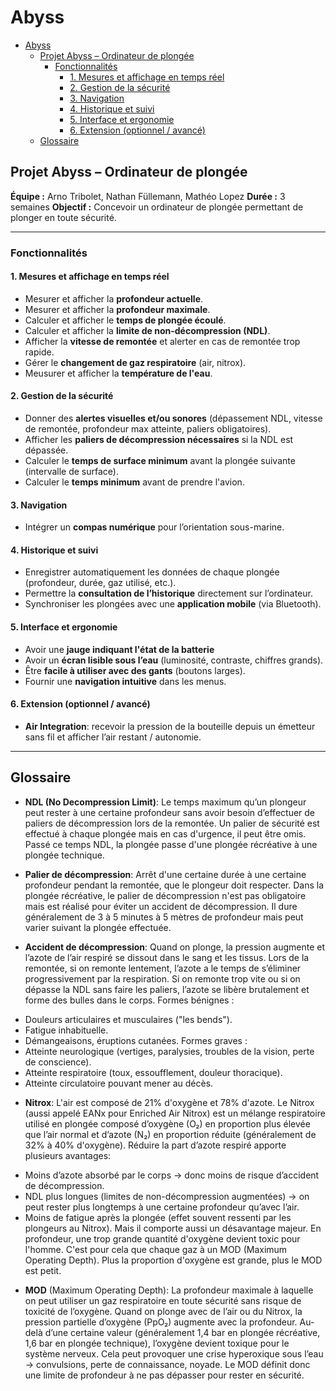 # Abyss

- [Abyss](#abyss)
  - [Projet Abyss – Ordinateur de plongée](#projet-abyss--ordinateur-de-plongée)
    - [Fonctionnalités](#fonctionnalités)
      - [1. Mesures et affichage en temps réel](#1-mesures-et-affichage-en-temps-réel)
      - [2. Gestion de la sécurité](#2-gestion-de-la-sécurité)
      - [3. Navigation](#3-navigation)
      - [4. Historique et suivi](#4-historique-et-suivi)
      - [5. Interface et ergonomie](#5-interface-et-ergonomie)
      - [6. Extension (optionnel / avancé)](#6-extension-optionnel--avancé)
  - [Glossaire](#glossaire)


## Projet Abyss – Ordinateur de plongée

**Équipe :** Arno Tribolet, Nathan Füllemann, Mathéo Lopez
**Durée :** 3 semaines
**Objectif :** Concevoir un ordinateur de plongée permettant de plonger en toute sécurité.

---

### Fonctionnalités

#### 1. Mesures et affichage en temps réel

* Mesurer et afficher la **profondeur actuelle**.
* Mesurer et afficher la **profondeur maximale**.
* Calculer et afficher le **temps de plongée écoulé**.
* Calculer et afficher la **limite de non-décompression (NDL)**.
* Afficher la **vitesse de remontée** et alerter en cas de remontée trop rapide.
* Gérer le **changement de gaz respiratoire** (air, nitrox).
* Meusurer et afficher la **température de l'eau**.

#### 2. Gestion de la sécurité

* Donner des **alertes visuelles et/ou sonores** (dépassement NDL, vitesse de remontée, profondeur max atteinte, paliers obligatoires).
* Afficher les **paliers de décompression nécessaires** si la NDL est dépassée.
* Calculer le **temps de surface minimum** avant la plongée suivante (intervalle de surface).
* Calculer le **temps minimum** avant de prendre l'avion.

#### 3. Navigation

* Intégrer un **compas numérique** pour l’orientation sous-marine.

#### 4. Historique et suivi

* Enregistrer automatiquement les données de chaque plongée (profondeur, durée, gaz utilisé, etc.).
* Permettre la **consultation de l’historique** directement sur l’ordinateur.
* Synchroniser les plongées avec une **application mobile** (via Bluetooth).

#### 5. Interface et ergonomie

* Avoir une **jauge indiquant l'état de la batterie**
* Avoir un **écran lisible sous l’eau** (luminosité, contraste, chiffres grands).
* Être **facile à utiliser avec des gants** (boutons larges).
* Fournir une **navigation intuitive** dans les menus.

#### 6. Extension (optionnel / avancé)

* **Air Integration**: recevoir la pression de la bouteille depuis un émetteur sans fil et afficher l’air restant / autonomie.

---

## Glossaire

* **NDL (No Decompression Limit)**: Le temps maximum qu’un plongeur peut rester à une certaine profondeur sans avoir besoin d’effectuer de paliers de décompression lors de la remontée. Un palier de sécurité est effectué à chaque plongée mais en cas d'urgence, il peut être omis. Passé ce temps NDL, la plongée passe d'une plongée récréative à une plongée technique.

* **Palier de décompression**: Arrêt d'une certaine durée à une certaine profondeur pendant la remontée, que le plongeur doit respecter. Dans la plongée récréative, le palier de décompression n'est pas obligatoire mais est réalisé pour éviter un accident de décompression. Il dure généralement de 3 à 5 minutes à 5 mètres de profondeur mais peut varier suivant la plongée effectuée.

* **Accident de décompression**: Quand on plonge, la pression augmente et l’azote de l’air respiré se dissout dans le sang et les tissus. Lors de la remontée, si on remonte lentement, l’azote a le temps de s’éliminer progressivement par la respiration. Si on remonte trop vite ou si on dépasse la NDL sans faire les paliers, l’azote se libère brutalement et forme des bulles dans le corps.
Formes bénignes :
- Douleurs articulaires et musculaires ("les bends").
- Fatigue inhabituelle.
- Démangeaisons, éruptions cutanées.
Formes graves :
- Atteinte neurologique (vertiges, paralysies, troubles de la vision, perte de conscience).
- Atteinte respiratoire (toux, essoufflement, douleur thoracique).
- Atteinte circulatoire pouvant mener au décès.

* **Nitrox**: L'air est composé de 21% d'oxygène et 78% d'azote. Le Nitrox (aussi appelé EANx pour Enriched Air Nitrox) est un mélange respiratoire utilisé en plongée composé d’oxygène (O₂) en proportion plus élevée que l’air normal et d’azote (N₂) en proportion réduite (généralement de 32% à 40% d'oxygène). Réduire la part d’azote respiré apporte plusieurs avantages:
- Moins d’azote absorbé par le corps → donc moins de risque d’accident de décompression.
- NDL plus longues (limites de non-décompression augmentées) → on peut rester plus longtemps à une certaine profondeur qu’avec l’air.
- Moins de fatigue après la plongée (effet souvent ressenti par les plongeurs au Nitrox).
Mais il comporte aussi un désavantage majeur. En profondeur, une trop grande quantité d'oxygène devient toxic pour l'homme. C'est pour cela que chaque gaz à un MOD (Maximum Operating Depth). Plus la proportion d'oxygène est grande, plus le MOD est petit.

* **MOD** (Maximum Operating Depth): La profondeur maximale à laquelle on peut utiliser un gaz respiratoire en toute sécurité sans risque de toxicité de l’oxygène. Quand on plonge avec de l’air ou du Nitrox, la pression partielle d’oxygène (PpO₂) augmente avec la profondeur.
Au-delà d’une certaine valeur (généralement 1,4 bar en plongée récréative, 1,6 bar en plongée technique), l’oxygène devient toxique pour le système nerveux.
Cela peut provoquer une crise hyperoxique sous l’eau → convulsions, perte de connaissance, noyade.
Le MOD définit donc une limite de profondeur à ne pas dépasser pour rester en sécurité.